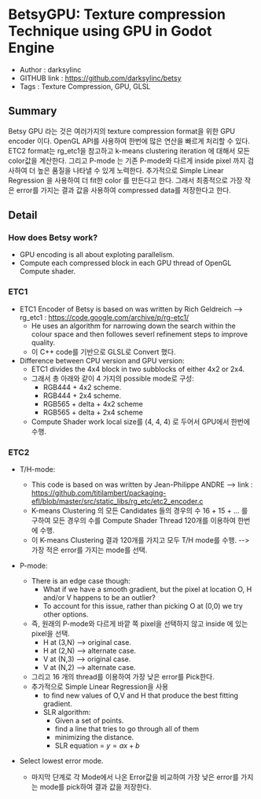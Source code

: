 # BetsyGPU: Texture compression Technique using GPU in Godot Engine
- Author : darksylinc
- GITHUB link : https://github.com/darksylinc/betsy
- Tags : Texture Compression, GPU, GLSL

## Summary
Betsy GPU 라는 것은 여러가지의 texture compression format을 위한 GPU encoder 이다. 
OpenGL API를 사용하여 한번에 많은 연산을 빠르게 처리할 수 있다. 
ETC2 format는 rg_etc1을 참고하고 k-means clustering iteration 에 대해서 모든 color값을 계산한다. 
그리고 P-mode 는 기존 P-mode와 다르게 inside pixel 까지 검사하여 더 높은 품질을 나타낼 수 있게 노력한다.
추가적으로 Simple Linear Regression 을 사용하여 더 fit한 color 를 만든다고 한다. 
그래서 최종적으로 가장 작은 error를 가지는 결과 값을 사용하여 compressed data를 저장한다고 한다. 

## Detail
### How does Betsy work?
- GPU encoding is all about exploting parallelism.
- Compute each compressed block in each GPU thread of OpenGL Compute shader.

### ETC1
- ETC1 Encoder of Betsy is based on was written by Rich Geldreich --> rg_etc1 : https://code.google.com/archive/p/rg-etc1/
    - He uses an algorithm for narrowing down the search within the colour space and then followes severl refinement steps to improve quality.
    - 이 C++ code를 기반으로 GLSL로 Convert 했다.
- Difference between CPU version and GPU version:
    - ETC1 divides the 4x4 block in two subblocks of either 4x2 or 2x4.
    - 그래서 총 아래와 같이 4 가지의 possible mode로 구성:
        - RGB444 + 4x2 scheme.
        - RGB444 + 2x4 scheme.
        - RGB565 + delta + 4x2 scheme
        - RGB565 + delta + 2x4 scheme
    - Compute Shader work local size를 (4, 4, 4) 로 두어서 GPU에서 한번에 수행.

### ETC2
- T/H-mode:
    - This code is based on was written by Jean-Philippe ANDRE --> link : https://github.com/titilambert/packaging-efl/blob/master/src/static_libs/rg_etc/etc2_encoder.c
    - K-means Clustering 의 모든 Candidates 들의 경우의 수 16 + 15 + ... 를 구하여 모든 경우의 수를 Compute Shader Thread 120개를 이용하여 한번에 수행.
    - 이 K-means Clustering 결과 120개를 가지고 모두 T/H mode를 수행. --> 가장 적은 error를 가지는 mode를 선택.

- P-mode:
    - There is an edge case though:
        - What if we have a smooth gradient, but the pixel at location O, H and/or V happens to be an outlier?
        - To account for this issue, rather than picking O at (0,0) we try other options.
    - 즉, 원래의 P-mode와 다르게 바깥 쪽 pixel을 선택하지 않고 inside 에 있는 pixel을 선택.
        - H at (3,N) --> original case.
        - H at (2,N) --> alternate case.
        - V at (N,3) --> original case.
        - V at (N,2) --> alternate case.
    - 그리고 16 개의 thread를 이용하여 가장 낮은 error를 Pick한다.
    - 추가적으로 Simple Linear Regression을 사용
        - to find new values of O,V and H that produce the best fitting gradient.
        - SLR algorithm:
            - Given a set of points.
            - find a line that tries to go through all of them
            - minimizing the distance.
            - SLR equation = $y = ax + b$
- Select lowest error mode.
    - 마지막 단계로 각 Mode에서 나온 Error값을 비교하여 가장 낮은 error를 가지는 mode를 pick하여 결과 값을 저장한다. 
      

